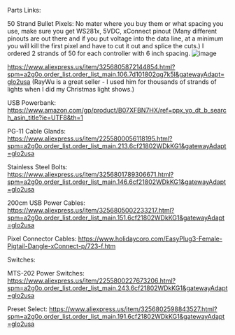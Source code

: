 Parts Links:

50 Strand Bullet Pixels:
No mater where you buy them or what spacing you use, make sure you get WS281x, 5VDC, xConnect pinout (Many different pinouts are out there and if you put voltage into the data line, at a minimum you will kill the first pixel and have to cut it out and splice the cuts.) I ordered 2 strands of 50 for each controller with 6 inch spacing.
![image](https://github.com/GitYaSome/HTW-Pixel-Controllers/assets/18668499/7c38b8a5-b216-4c9c-a31c-30016f4de856)

  https://www.aliexpress.us/item/3256805872144854.html?spm=a2g0o.order_list.order_list_main.106.7d101802qg7k5l&gatewayAdapt=glo2usa (RayWu is a great seller - I used him for thousands of strands of lights when I did my Christmas light shows.)
  
    
USB Powerbank:
  https://www.amazon.com/gp/product/B07XFBN7HX/ref=ppx_yo_dt_b_search_asin_title?ie=UTF8&th=1
    
PG-11 Cable Glands:
  https://www.aliexpress.us/item/2255800056118195.html?spm=a2g0o.order_list.order_list_main.213.6cf21802WDkKG1&gatewayAdapt=glo2usa
   

Stainless Steel Bolts:
  https://www.aliexpress.us/item/3256801789306671.html?spm=a2g0o.order_list.order_list_main.146.6cf21802WDkKG1&gatewayAdapt=glo2usa
  
200cm USB Power Cables:
  https://www.aliexpress.us/item/3256805002233217.html?spm=a2g0o.order_list.order_list_main.151.6cf21802WDkKG1&gatewayAdapt=glo2usa

Pixel Connector Cables:
  https://www.holidaycoro.com/EasyPlug3-Female-Pigtail-Dangle-xConnect-p/723-f.htm 

Switches:

MTS-202 Power Switches:
  https://www.aliexpress.us/item/2255800227673206.html?spm=a2g0o.order_list.order_list_main.243.6cf21802WDkKG1&gatewayAdapt=glo2usa
    
Preset Select:
  https://www.aliexpress.us/item/3256802598843527.html?spm=a2g0o.order_list.order_list_main.191.6cf21802WDkKG1&gatewayAdapt=glo2usa
    
